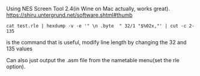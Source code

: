 Using NES Screen Tool 2.4(in Wine on Mac actually, works great). https://shiru.untergrund.net/software.shtml#thumb

`cat test.rle | hexdump -v -e '" \n .byte  " 32/1 "$%02x,"' | cut -c 2-135`

is the command that is useful, modify line length by changing the 32 and 135 values

Can also just output the .asm file from the nametable menu(set the rle option).